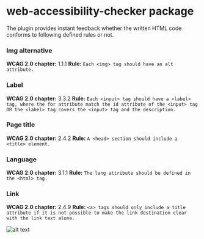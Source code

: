# web-accessibility-checker package

The plugin provides instant feedback whether the written HTML code conforms to following defined rules or not.

### Img alternative
**WCAG 2.0 chapter:** 1.1.1
**Rule:** ```Each <img> tag should have an alt attribute.```

### Label
**WCAG 2.0 chapter:** 3.3.2
**Rule:** ```Each <input> tag should have a <label> tag, where the for attribute match the id attribute of the <input> tag OR the <label> tag covers the <input> tag and the description.```

### Page title
**WCAG 2.0 chapter:** 2.4.2
**Rule:** ```A <head> section should include a <title> element.```

### Language
**WCAG 2.0 chapter:** 3.1.1
**Rule:** ```The lang attribute should be defined in the <html> tag.```

### Link
**WCAG 2.0 chapter:** 2.4.9
**Rule:** ```<a> tags should only include a title attribute if it is not possible to make the link destination clear with the link text alone.```

![alt text](https://raw.githubusercontent.com/web-weber/web-accessibility-checker/master/web-accessibility-checker.gif "Example image of instance feedback")
